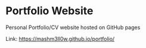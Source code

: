 # Portfolio Website

Personal Portfolio/CV website hosted on GitHub pages

Link: https://mashm3ll0w.github.io/portfolio/
